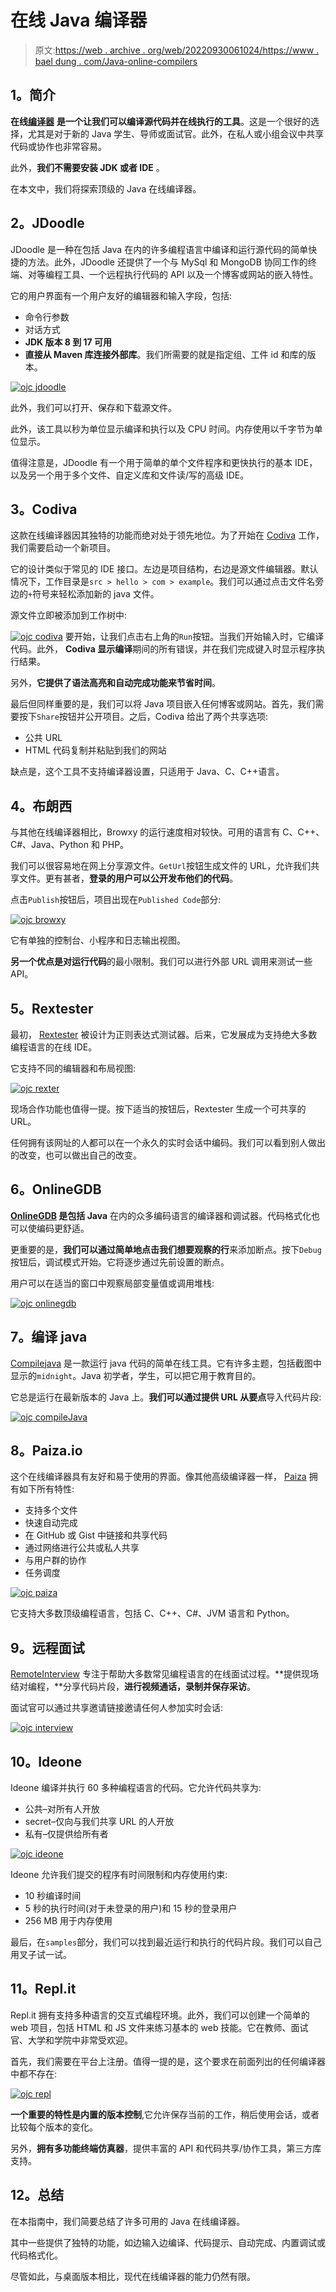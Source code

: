 # 在线 Java 编译器

> 原文:[https://web . archive . org/web/20220930061024/https://www . bael dung . com/Java-online-compilers](https://web.archive.org/web/20220930061024/https://www.baeldung.com/java-online-compilers)

## **1。简介**

**在线[编译器](/web/20220916162702/https://www.baeldung.com/cs/how-compilers-work)** **是一个让我们可以编译源代码并在线执行的工具**。这是一个很好的选择，尤其是对于新的 Java 学生、导师或面试官。此外，在私人或小组会议中共享代码或协作也非常容易。

此外，**我们不需要安装 JDK 或者 IDE** 。

在本文中，我们将探索顶级的 Java 在线编译器。

## **2。JDoodle**

JDoodle 是一种在包括 Java 在内的许多编程语言中编译和运行源代码的简单快捷的方法。此外，JDoodle 还提供了一个与 MySql 和 MongoDB 协同工作的终端、对等编程工具、一个远程执行代码的 API 以及一个博客或网站的嵌入特性。

它的用户界面有一个用户友好的编辑器和输入字段，包括:

*   命令行参数
*   对话方式
*   **JDK 版本 8 到 17 可用**
*   **直接从 Maven 库连接外部库**。我们所需要的就是指定组、工件 id 和库的版本。

[![ojc jdoodle](img/fad406e1dfb1b2e688b748e246250d67.png)](/web/20220916162702/https://www.baeldung.com/wp-content/uploads/2018/09/ojc-jdoodle.png)

此外，我们可以打开、保存和下载源文件。

此外，该工具以秒为单位显示编译和执行以及 CPU 时间。内存使用以千字节为单位显示。

值得注意是，JDoodle 有一个用于简单的单个文件程序和更快执行的基本 IDE，以及另一个用于多个文件、自定义库和文件读/写的高级 IDE。

## **3。Codiva**

这款在线编译器因其独特的功能而绝对处于领先地位。为了开始在 [Codiva](https://web.archive.org/web/20220916162702/https://www.codiva.io/) 工作，我们需要启动一个新项目。

它的设计类似于常见的 IDE 接口。左边是项目结构，右边是源文件编辑器。默认情况下，工作目录是`src > hello > com > example`。我们可以通过点击文件名旁边的`+`符号来轻松添加新的 java 文件。

源文件立即被添加到工作树中:

[![ojc codiva](img/e96ca51d431e219b40dccaaab269f648.png)](/web/20220916162702/https://www.baeldung.com/wp-content/uploads/2018/09/ojc-codiva.png) 
要开始，让我们点击右上角的`Run`按钮。当我们开始输入时，它编译代码。此外， **Codiva 显示编译**期间的所有错误，并在我们完成键入时显示程序执行结果。

另外，**它提供了语法高亮和自动完成功能来节省时间**。

最后但同样重要的是，我们可以将 Java 项目嵌入任何博客或网站。首先，我们需要按下`Share`按钮并公开项目。之后，Codiva 给出了两个共享选项:

*   公共 URL
*   HTML 代码复制并粘贴到我们的网站

缺点是，这个工具不支持编译器设置，只适用于 Java、C、C++语言。

## **4。布朗西**

与其他在线编译器相比，Browxy 的运行速度相对较快。可用的语言有 C、C++、C#、Java、Python 和 PHP。

我们可以很容易地在网上分享源文件。`GetUrl`按钮生成文件的 URL，允许我们共享文件。更有甚者，**登录的用户可以公开发布他们的代码**。

点击`Publish`按钮后，项目出现在`Published Code`部分:

[![ojc browxy](img/820a36998d4b39b89d7c3bddefb1abe8.png)](/web/20220916162702/https://www.baeldung.com/wp-content/uploads/2018/09/ojc-browxy.png)

它有单独的控制台、小程序和日志输出视图。

**另一个优点是对运行代码**的最小限制。我们可以进行外部 URL 调用来测试一些 API。

## **5。Rextester**

最初， [Rextester](https://web.archive.org/web/20220916162702/http://rextester.com/l/java_online_compiler) 被设计为正则表达式测试器。后来，它发展成为支持绝大多数编程语言的在线 IDE。

它支持不同的编辑器和布局视图:

[![ojc rexter](img/287d3d706d8aa388d7c8f917b4177090.png)](/web/20220916162702/https://www.baeldung.com/wp-content/uploads/2018/09/ojc-rexter.png)

现场合作功能也值得一提。按下适当的按钮后，Rextester 生成一个可共享的 URL。

任何拥有该网址的人都可以在一个永久的实时会话中编码。我们可以看到别人做出的改变，也可以做出自己的改变。

## **6。OnlineGDB**

**[OnlineGDB](https://web.archive.org/web/20220916162702/https://www.onlinegdb.com/online_java_compiler) 是包括 Java** 在内的众多编码语言的编译器和调试器。代码格式化也可以使编码更舒适。

更重要的是，**我们可以通过简单地点击我们想要观察的行**来添加断点。按下`Debug`按钮后，调试模式开始。它将逐步通过先前设置的断点。

用户可以在适当的窗口中观察局部变量值或调用堆栈:

[![ojc onlinegdb](img/2a64029961f10998a5cdfb1b0ac4fd39.png)](/web/20220916162702/https://www.baeldung.com/wp-content/uploads/2018/09/ojc-onlinegdb.png)

## **7。编译 java**

[Compilejava](https://web.archive.org/web/20220916162702/https://www.compilejava.net/) 是一款运行 java 代码的简单在线工具。它有许多主题，包括截图中显示的`midnight`。Java 初学者，学生，可以把它用于教育目的。

它总是运行在最新版本的 Java 上。**我们可以通过提供 URL 从要点**导入代码片段:

[![ojc compileJava](img/f2e639008737edd93baca318805b9e50.png)](/web/20220916162702/https://www.baeldung.com/wp-content/uploads/2018/09/ojc-compileJava.png)

## **8。Paiza.io**

这个在线编译器具有友好和易于使用的界面。像其他高级编译器一样， [Paiza](https://web.archive.org/web/20220916162702/https://paiza.io/en/projects/new?language=java) 拥有如下所有特性:

*   支持多个文件
*   快速自动完成
*   在 GitHub 或 Gist 中链接和共享代码
*   通过网络进行公共或私人共享
*   与用户群的协作
*   任务调度

[![ojc paiza](img/3cd4ee5ef76c7cfcc92b5b944306e794.png)](/web/20220916162702/https://www.baeldung.com/wp-content/uploads/2018/09/ojc-paiza.png)

它支持大多数顶级编程语言，包括 C、C++、C#、JVM 语言和 Python。

## **9。远程面试**

[RemoteInterview](https://web.archive.org/web/20220916162702/https://www.remoteinterview.io/online-java-compiler) 专注于帮助大多数常见编程语言的在线面试过程。**提供现场结对编程，**分享代码片段，**进行视频通话，录制并保存采访**。

面试官可以通过共享邀请链接邀请任何人参加实时会话:

[![ojc interview](img/121dca55b5e0d50d36c8848b8f49784f.png)](/web/20220916162702/https://www.baeldung.com/wp-content/uploads/2018/09/ojc-interview.png)

## 10。Ideone

Ideone 编译并执行 60 多种编程语言的代码。它允许代码共享为:

*   公共–对所有人开放
*   secret–仅向与我们共享 URL 的人开放
*   私有–仅提供给所有者

[![ojc ideone](img/5b7e28c14650c773d739a656e44229aa.png)](/web/20220916162702/https://www.baeldung.com/wp-content/uploads/2018/09/ojc-ideone.png)

Ideone 允许我们提交的程序有时间限制和内存使用约束:

*   10 秒编译时间
*   5 秒的执行时间(对于未登录的用户)和 15 秒的登录用户
*   256 MB 用于内存使用

最后，在`samples`部分，我们可以找到最近运行和执行的代码片段。我们可以自己用叉子试一试。

## **11。Repl.it**

Repl.it 拥有支持多种语言的交互式编程环境。此外，我们可以创建一个简单的 web 项目，包括 HTML 和 JS 文件来练习基本的 web 技能。它在教师、面试官、大学和学院中非常受欢迎。

首先，我们需要在平台上注册。值得一提的是，这个要求在前面列出的任何编译器中都不存在:

[![ojc repl](img/ef4bd9b0a78de2fc98fcd0a2df2b157a.png)](/web/20220916162702/https://www.baeldung.com/wp-content/uploads/2018/09/ojc-repl.png)

**一个重要的特性是内置的版本控制**,它允许保存当前的工作，稍后使用会话，或者比较每个版本的变化。

另外，**拥有多功能终端仿真器**，提供丰富的 API 和代码共享/协作工具，第三方库支持。

## **12。总结**

在本指南中，我们简要总结了许多可用的 Java 在线编译器。

其中一些提供了独特的功能，如边输入边编译、代码提示、自动完成、内置调试或代码格式化。

尽管如此，与桌面版本相比，现代在线编译器的能力仍然有限。